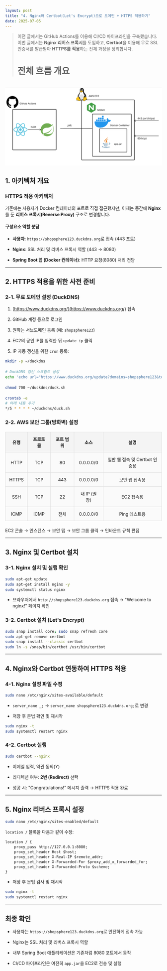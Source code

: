 ```yaml
---
layout: post  
title: "4. Nginx와 Certbot(Let's Encrypt)으로 도메인 + HTTPS 적용하기"  
date: 2025-07-05
---
```


> 이전 글에서는 GitHub Actions를 이용해 CI/CD 파이프라인을 구축했습니다. 이번 글에서는 **Nginx 리버스 프록시**를 도입하고, **Certbot**을 이용해 무료 SSL 인증서를 발급받아 **HTTPS를 적용**하는 전체 과정을 정리합니다.
>
> # 전체 흐름 개요

<div style="text-align: center;">
    <img src="/사진들/ShopSphere/CICD3.png" alt="alt text" />
</div>

## 1. 아키텍처 개요

### HTTPS 적용 아키텍처

기존에는 사용자가 Docker 컨테이너의 포트로 직접 접근했지만, 이제는 중간에 **Nginx**를 둔 **리버스 프록시(Reverse Proxy)** 구조로 변경합니다.

#### 구성요소 역할 분담

- **사용자**: `https://shopsphere123.duckdns.org`로 접속 (443 포트)
    
- **Nginx**: SSL 처리 및 리버스 프록시 역할 (443 → 8080)
    
- **Spring Boot 앱 (Docker 컨테이너)**: HTTP 요청(8080) 처리 전담
    

---

## 2. HTTPS 적용을 위한 사전 준비

### 2-1. 무료 도메인 설정 (DuckDNS)

1. [https://www.duckdns.org/](https://www.duckdns.org/) 접속
    
2. GitHub 계정 등으로 로그인
    
3. 원하는 서브도메인 등록 (예: `shopsphere123`)
    
4. EC2의 공인 IP를 입력한 뒤 `update ip` 클릭
    
5. IP 자동 갱신을 위한 `cron` 등록:
    

```bash
mkdir -p ~/duckdns

# DuckDNS 갱신 스크립트 생성
echo 'echo url="https://www.duckdns.org/update?domains=shopsphere123&token=YOUR_TOKEN&ip=" | curl -k -o ~/duckdns/duck.log -K -' > ~/duckdns/duck.sh

chmod 700 ~/duckdns/duck.sh

crontab -e
# 아래 내용 추가
*/5 * * * * ~/duckdns/duck.sh
```

### 2-2. AWS 보안 그룹(방화벽) 설정

|유형|프로토콜|포트 범위|소스|설명|
|---|---|---|---|---|
|HTTP|TCP|80|0.0.0.0/0|일반 웹 접속 및 Certbot 인증용|
|HTTPS|TCP|443|0.0.0.0/0|보안 웹 접속용|
|SSH|TCP|22|내 IP (권장)|EC2 접속용|
|ICMP|ICMP|전체|0.0.0.0/0|Ping 테스트용|

EC2 콘솔 → 인스턴스 → 보안 탭 → 보안 그룹 클릭 → 인바운드 규칙 편집

---

## 3. Nginx 및 Certbot 설치

### 3-1. Nginx 설치 및 실행 확인

```bash
sudo apt-get update
sudo apt-get install nginx -y
sudo systemctl status nginx
```

- 브라우저에서 `http://shopsphere123.duckdns.org` 접속 → "Welcome to nginx!" 페이지 확인
    

### 3-2. Certbot 설치 (Let's Encrypt)

```bash
sudo snap install core; sudo snap refresh core
sudo apt-get remove certbot
sudo snap install --classic certbot
sudo ln -s /snap/bin/certbot /usr/bin/certbot
```

---

## 4. Nginx와 Certbot 연동하여 HTTPS 적용

### 4-1. Nginx 설정 파일 수정

```bash
sudo nano /etc/nginx/sites-available/default
```

- `server_name _;` → `server_name shopsphere123.duckdns.org;`로 변경
    
- 저장 후 문법 확인 및 재시작
    

```bash
sudo nginx -t
sudo systemctl restart nginx
```

### 4-2. Certbot 실행

```bash
sudo certbot --nginx
```

- 이메일 입력, 약관 동의(Y)
    
- 리디렉션 여부: **2번 (Redirect)** 선택
    
- 성공 시: "Congratulations!" 메시지 출력 → HTTPS 적용 완료
    

---

## 5. Nginx 리버스 프록시 설정

```bash
sudo nano /etc/nginx/sites-enabled/default
```

`location /` 블록을 다음과 같이 수정:

```nginx
location / {
    proxy_pass http://127.0.0.1:8080;
    proxy_set_header Host $host;
    proxy_set_header X-Real-IP $remote_addr;
    proxy_set_header X-Forwarded-For $proxy_add_x_forwarded_for;
    proxy_set_header X-Forwarded-Proto $scheme;
}
```

- 저장 후 문법 검사 및 재시작
    

```bash
sudo nginx -t
sudo systemctl restart nginx
```

---

## 최종 확인

- 사용자는 `https://shopsphere123.duckdns.org`로 안전하게 접속 가능
    
- Nginx는 SSL 처리 및 리버스 프록시 역할
    
- 내부 Spring Boot 애플리케이션은 기존처럼 8080 포트에서 동작
    
- CI/CD 파이프라인은 여전히 `app.jar`을 EC2로 전송 및 실행

<style>
  table {
    width: 100%;
    border-collapse: collapse;
    margin: 20px 0;
  }
  th, td {
    border: 2px solid #333;
    padding: 12px;
    text-align: center;
  }
  th {
    background-color: #f4f4f4;
    font-weight: bold;
  }
  td {
    background-color: #fafafa;
  }
  table th, table td {
    border: 1px solid #ddd;
  }
</style>
    
